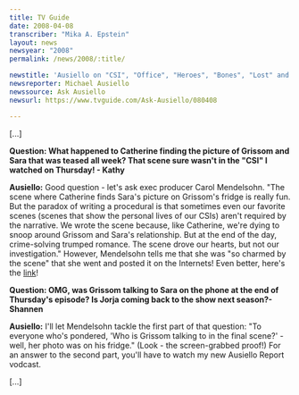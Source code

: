 ```yaml
---
title: TV Guide
date: 2008-04-08
transcriber: "Mika A. Epstein"
layout: news
newsyear: "2008"
permalink: /news/2008/:title/

newstitle: 'Ausiello on "CSI", "Office", "Heroes", "Bones", "Lost" and More!'
newsreporter: Michael Ausiello
newssource: Ask Ausiello
newsurl: https://www.tvguide.com/Ask-Ausiello/080408

---
```


[...]

**Question: What happened to Catherine finding the picture of Grissom and Sara that was teased all week? That scene sure wasn't in the "CSI" I watched on Thursday! - Kathy**

**Ausiello:** Good question - let's ask exec producer Carol Mendelsohn. "The scene where Catherine finds Sara's picture on Grissom's fridge is really fun. But the paradox of writing a procedural is that sometimes even our favorite scenes (scenes that show the personal lives of our CSIs) aren't required by the narrative. We wrote the scene because, like Catherine, we're dying to snoop around Grissom and Sara's relationship. But at the end of the day, crime-solving trumped romance. The scene drove our hearts, but not our investigation." However, Mendelsohn tells me that she was "so charmed by the scene" that she went and posted it on the Internets! Even better, here's the [link](https://www.youtube.com/watch?v=7nyTQBE7vCI)!

**Question: OMG, was Grissom talking to Sara on the phone at the end of Thursday's episode? Is Jorja coming back to the show next season?- Shannen**

**Ausiello:** I'll let Mendelsohn tackle the first part of that question: "To everyone who's pondered, 'Who is Grissom talking to in the final scene?' - well, her photo was on his fridge." (Look - the screen-grabbed proof!) For an answer to the second part, you'll have to watch my new Ausiello Report vodcast.

[...]
